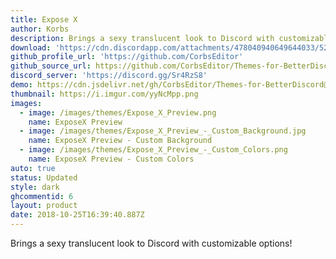 ```yaml
---
title: Expose X
author: Korbs
description: Brings a sexy translucent look to Discord with customizable options!
download: 'https://cdn.discordapp.com/attachments/478040940649644033/525873419649286144/ExposeX.theme.css'
github_profile_url: 'https://github.com/CorbsEditor'
github_source_url: https://github.com/CorbsEditor/Themes-for-BetterDiscord/blob/master/ExposeX.theme.css
discord_server: 'https://discord.gg/Sr4RzS8'
demo: https://cdn.jsdelivr.net/gh/CorbsEditor/Themes-for-BetterDiscord@master/Expose%20X/ExposeXRaw.theme.css
thumbnail: https://i.imgur.com/yyNcMpp.png
images:
  - image: /images/themes/Expose_X_Preview.png
    name: ExposeX Preview
  - image: /images/themes/Expose_X_Preview_-_Custom_Background.jpg
    name: ExposeX Preview - Custom Background
  - image: /images/themes/Expose_X_Preview_-_Custom_Colors.png
    name: ExposeX Preview - Custom Colors
auto: true
status: Updated
style: dark
ghcommentid: 6
layout: product
date: 2018-10-25T16:39:40.887Z
---
```

Brings a sexy translucent look to Discord with customizable options!
